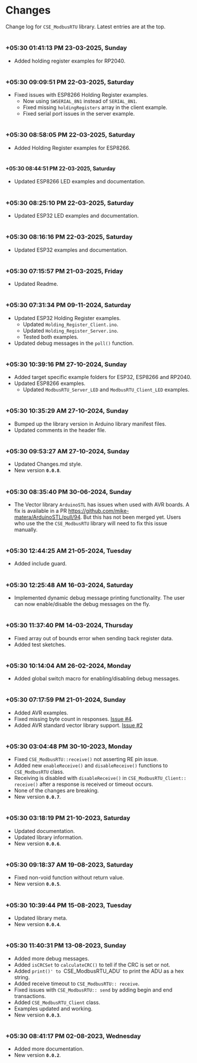 
# Changes

Change log for `CSE_ModbusRTU` library. Latest entries are at the top.


#
### **+05:30 01:41:13 PM 23-03-2025, Sunday**

  - Added holding register examples for RP2040.

#
### **+05:30 09:09:51 PM 22-03-2025, Saturday**

  - Fixed issues with ESP8266 Holding Register examples.
    - Now using `SWSERIAL_8N1` instead of `SERIAL_8N1`.
    - Fixed missing `holdingRegisters` array in the client example.
    - Fixed serial port issues in the server example.

#
### **+05:30 08:58:05 PM 22-03-2025, Saturday**

  - Added Holding Register examples for ESP8266.

#
#### **+05:30 08:44:51 PM 22-03-2025, Saturday**

  - Updated ESP8266 LED examples and documentation.

#
### **+05:30 08:25:10 PM 22-03-2025, Saturday**

  - Updated ESP32 LED examples and documentation.

#
### **+05:30 08:16:16 PM 22-03-2025, Saturday**

  - Updated ESP32 examples and documentation.

#
### **+05:30 07:15:57 PM 21-03-2025, Friday**

  - Updated Readme.

#
### **+05:30 07:31:34 PM 09-11-2024, Saturday**

  - Updated ESP32 Holding Register examples.
    - Updated `Holding_Register_Client.ino`.
    - Updated `Holding_Register_Server.ino`.
    - Tested both examples.
  - Updated debug messages in the `poll()` function.

#
### **+05:30 10:39:16 PM 27-10-2024, Sunday**

  - Added target specific example folders for ESP32, ESP8266 and RP2040.
  - Updated ESP8266 examples.
    - Updated `ModbusRTU_Server_LED` and `ModbusRTU_Client_LED` examples.

#
### **+05:30 10:35:29 AM 27-10-2024, Sunday**

  - Bumped up the library version in Arduino library manifest files.
  - Updated comments in the header file.

#
### **+05:30 09:53:27 AM 27-10-2024, Sunday**

  - Updated Changes.md style.
  - New version **`0.0.8`**.

#
### **+05:30 08:35:40 PM 30-06-2024, Sunday**

  - The Vector library `ArduinoSTL` has issues when used with AVR boards. A fix is available in a PR https://github.com/mike-matera/ArduinoSTL/pull/94. But this has not been merged yet. Users who use the the `CSE_ModbusRTU` library will need to fix this issue manually.

#
### **+05:30 12:44:25 AM 21-05-2024, Tuesday**

  - Added include guard.

#
### **+05:30 12:25:48 AM 16-03-2024, Saturday**

  - Implemented dynamic debug message printing functionality. The user can now enable/disable the debug messages on the fly.

#
### **+05:30 11:37:40 PM 14-03-2024, Thursday**

  - Fixed array out of bounds error when sending back register data.
  - Added test sketches.

#
### **+05:30 10:14:04 AM 26-02-2024, Monday**

  - Added global switch macro for enabling/disabling debug messages.

#
### **+05:30 07:17:59 PM 21-01-2024, Sunday**

  - Added AVR examples.
  - Fixed missing byte count in responses. [Issue #4](https://github.com/CIRCUITSTATE/CSE_ModbusRTU/issues/4).
  - Added AVR standard vector library support. [Issue #2](https://github.com/CIRCUITSTATE/CSE_ModbusRTU/issues/2)

#
### **+05:30 03:04:48 PM 30-10-2023, Monday**

  - Fixed `CSE_ModbusRTU::receive()` not asserting RE pin issue.
  - Added new `enableReceive()` and `disableReceive()` functions to `CSE_ModbusRTU` class.
  - Receiving is disabled with `disableReceive()` in `CSE_ModbusRTU_Client:: receive()` after a response is received or timeout occurs.
  - None of the changes are breaking.
  - New version **`0.0.7`**.

#
### **+05:30 03:18:19 PM 21-10-2023, Saturday**

  - Updated documentation.
  - Updated library information.
  - New version **`0.0.6`**.

#
### **+05:30 09:18:37 AM 19-08-2023, Saturday**

  - Fixed non-void function without return value.
  - New version **`0.0.5`**.

#
### **+05:30 10:39:44 PM 15-08-2023, Tuesday**

  - Updated library meta.
  - New version **`0.0.4`**.

#
### **+05:30 11:40:31 PM 13-08-2023, Sunday**

  - Added more debug messages.
  - Added `isCRCSet` to `calculateCRC()` to tell if the CRC is set or not.
  - Added `print()' to `CSE_ModbusRTU_ADU` to print the ADU as a hex string.
  - Added receive timeout to `CSE_ModbusRTU:: receive`.
  - Fixed issues with `CSE_ModbusRTU:: send` by adding begin and end transactions.
  - Added `CSE_ModbusRTU_Client` class.
  - Examples updated and working.
  - New version **`0.0.3`**.

#
### **+05:30 08:41:17 PM 02-08-2023, Wednesday**

  - Added more documentation.
  - New version **`0.0.2`**.

